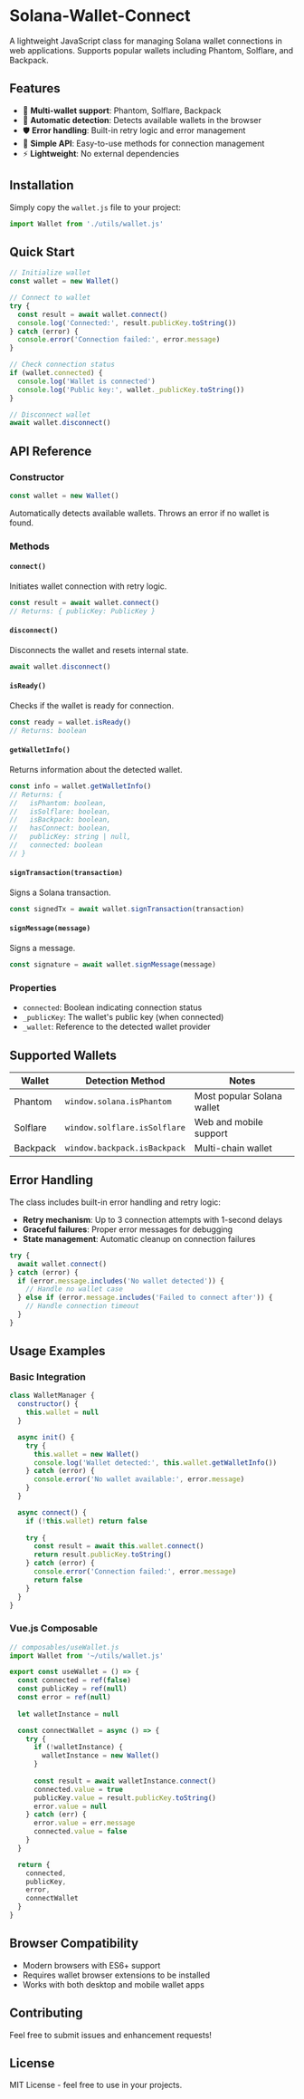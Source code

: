 # Solana-Wallet-Connect

A lightweight JavaScript class for managing Solana wallet connections in web applications. Supports popular wallets including Phantom, Solflare, and Backpack.

## Features

- 🔗 **Multi-wallet support**: Phantom, Solflare, Backpack
- 🔄 **Automatic detection**: Detects available wallets in the browser
- 🛡️ **Error handling**: Built-in retry logic and error management
- 📱 **Simple API**: Easy-to-use methods for connection management
- ⚡ **Lightweight**: No external dependencies

## Installation

Simply copy the `wallet.js` file to your project:

```javascript
import Wallet from './utils/wallet.js'
```

## Quick Start

```javascript
// Initialize wallet
const wallet = new Wallet()

// Connect to wallet
try {
  const result = await wallet.connect()
  console.log('Connected:', result.publicKey.toString())
} catch (error) {
  console.error('Connection failed:', error.message)
}

// Check connection status
if (wallet.connected) {
  console.log('Wallet is connected')
  console.log('Public key:', wallet._publicKey.toString())
}

// Disconnect wallet
await wallet.disconnect()
```

## API Reference

### Constructor

```javascript
const wallet = new Wallet()
```

Automatically detects available wallets. Throws an error if no wallet is found.

### Methods

#### `connect()`
Initiates wallet connection with retry logic.

```javascript
const result = await wallet.connect()
// Returns: { publicKey: PublicKey }
```

#### `disconnect()`
Disconnects the wallet and resets internal state.

```javascript
await wallet.disconnect()
```

#### `isReady()`
Checks if the wallet is ready for connection.

```javascript
const ready = wallet.isReady()
// Returns: boolean
```

#### `getWalletInfo()`
Returns information about the detected wallet.

```javascript
const info = wallet.getWalletInfo()
// Returns: {
//   isPhantom: boolean,
//   isSolflare: boolean,
//   isBackpack: boolean,
//   hasConnect: boolean,
//   publicKey: string | null,
//   connected: boolean
// }
```

#### `signTransaction(transaction)`
Signs a Solana transaction.

```javascript
const signedTx = await wallet.signTransaction(transaction)
```

#### `signMessage(message)`
Signs a message.

```javascript
const signature = await wallet.signMessage(message)
```

### Properties

- `connected`: Boolean indicating connection status
- `_publicKey`: The wallet's public key (when connected)
- `_wallet`: Reference to the detected wallet provider

## Supported Wallets

| Wallet | Detection Method | Notes |
|--------|------------------|-------|
| Phantom | `window.solana.isPhantom` | Most popular Solana wallet |
| Solflare | `window.solflare.isSolflare` | Web and mobile support |
| Backpack | `window.backpack.isBackpack` | Multi-chain wallet |

## Error Handling

The class includes built-in error handling and retry logic:

- **Retry mechanism**: Up to 3 connection attempts with 1-second delays
- **Graceful failures**: Proper error messages for debugging
- **State management**: Automatic cleanup on connection failures

```javascript
try {
  await wallet.connect()
} catch (error) {
  if (error.message.includes('No wallet detected')) {
    // Handle no wallet case
  } else if (error.message.includes('Failed to connect after')) {
    // Handle connection timeout
  }
}
```

## Usage Examples

### Basic Integration

```javascript
class WalletManager {
  constructor() {
    this.wallet = null
  }

  async init() {
    try {
      this.wallet = new Wallet()
      console.log('Wallet detected:', this.wallet.getWalletInfo())
    } catch (error) {
      console.error('No wallet available:', error.message)
    }
  }

  async connect() {
    if (!this.wallet) return false
    
    try {
      const result = await this.wallet.connect()
      return result.publicKey.toString()
    } catch (error) {
      console.error('Connection failed:', error.message)
      return false
    }
  }
}
```

### Vue.js Composable

```javascript
// composables/useWallet.js
import Wallet from '~/utils/wallet.js'

export const useWallet = () => {
  const connected = ref(false)
  const publicKey = ref(null)
  const error = ref(null)
  
  let walletInstance = null

  const connectWallet = async () => {
    try {
      if (!walletInstance) {
        walletInstance = new Wallet()
      }
      
      const result = await walletInstance.connect()
      connected.value = true
      publicKey.value = result.publicKey.toString()
      error.value = null
    } catch (err) {
      error.value = err.message
      connected.value = false
    }
  }

  return {
    connected,
    publicKey,
    error,
    connectWallet
  }
}
```

## Browser Compatibility

- Modern browsers with ES6+ support
- Requires wallet browser extensions to be installed
- Works with both desktop and mobile wallet apps

## Contributing

Feel free to submit issues and enhancement requests!

## License

MIT License - feel free to use in your projects.
